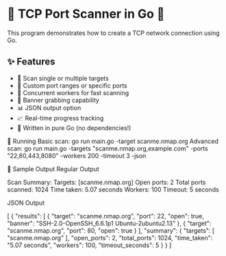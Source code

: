 # 🚀 TCP Port Scanner in Go 🐹

This program demonstrates how to create a TCP network connection using Go.

## ✨ Features

- 🎯 Scan single or multiple targets
- 🔢 Custom port ranges or specific ports
- 🚦 Concurrent workers for fast scanning
- 🎨 Banner grabbing capability
- 📊 JSON output option
- 📈 Real-time progress tracking
- 🐹 Written in pure Go (no dependencies!)

🏃 Running
Basic scan:
go run main.go -target scanme.nmap.org
Advanced scan:
go run main.go -targets "scanme.nmap.org,example.com" -ports "22,80,443,8080" -workers 200 -timeout 3 -json

🎨 Sample Output
Regular Output

Scan Summary:
Targets: [scanme.nmap.org]
Open ports: 2
Total ports scanned: 1024
Time taken: 5.07 seconds
Workers: 100
Timeout: 5 seconds

JSON Output

[
 {
  "results": [
    {
      "target": "scanme.nmap.org",
      "port": 22,
      "open": true,
      "banner": "SSH-2.0-OpenSSH_6.6.1p1 Ubuntu-2ubuntu2.13"
    },
    {
      "target": "scanme.nmap.org",
      "port": 80,
      "open": true
    }
  ],
  "summary": {
    "targets": [
      "scanme.nmap.org"
    ],
    "open_ports": 2,
    "total_ports": 1024,
    "time_taken": "5.07 seconds",
    "workers": 100,
    "timeout_seconds": 5
  }
}
]